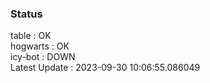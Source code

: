### Status


table : OK  
hogwarts : OK  
icy-bot : DOWN  
Latest Update : 2023-09-30 10:06:55.086049
